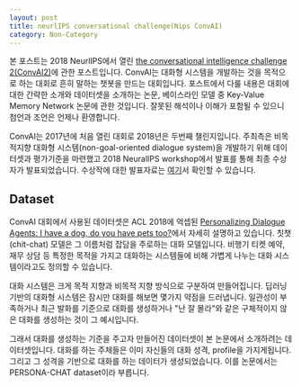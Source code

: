 ```yaml
---
layout: post
title: neurlIPS conversational challenge(Nips ConvAI)
category: Non-Category
---
```


본 포스트는 2018 NeurlIPS에서 열린 [the conversational intelligence challenge 2(ConvAI2)](http://convai.io/)에 관한 포스트입니다.
ConvAI는 대화형 시스템을 개발하는 것을 목적으로 하는 대회로 흔히 말하는 챗봇을 만드는 대회입니다.
포스트에서 다룰 내용은 대회에 대한 간략한 소개와 데이터셋을 소개하는 논문, 베이스라인 모델 중 Key-Value Memory Network 논문에 관한 것입니다.
잘못된 해석이나 이해가 포함될 수 있으니 첨언과 조언은 언제나 환영합니다.

ConvAI는 2017년에 처음 열린 대회로 2018년은 두번째 챌린지입니다.
주최측은 비목적지향 대화형 시스템(non-goal-oriented dialogue system)을 개발하기 위해 데이터셋과 평가기준을 마련했고 2018 NeuralIPS workshop에서 발표를 통해 최종 수상자가 발표되었습니다.
수상작에 대한 발표자료는 [여기](https://github.com/atselousov/transformer_chatbot/blob/agent/docs/slides.pdf)서 확인할 수 있습니다.

## Dataset 

ConvAI 대회에서 사용된 데이터셋은 ACL 2018에 억셉된 [Personalizing Dialogue Agents: I have a dog, do you have pets too?](https://arxiv.org/abs/1801.07243)에서 자세히 설명하고 있습니다.
칫챗(chit-chat) 모델은 그 이름처럼 잡담을 주로하는 대화 모델입니다.
비행기 티켓 예약, 재무 상담 등 특정한 목적을 가지고 대화하는 시스템들에 비해 가볍게 나누는 대화 시스템이라고도 정의할 수 있습니다.

대화 시스템은 크게 목적 지향과 비목적 지향 방식으로 구분하여 만들어집니다.
딥러닝 기반의 대화형 시스템은 잠시만 대화를 해보면 몇가지 약점을 드러냅니다.
일관성이 부족하거나 최근 발화를 기준으로 대화를 생성하거나 "난 잘 몰라"와 같은 구체적이지 않은 대화를 생성하는 것이 그 예시입니다.

그래서 대화를 생성하는 기준을 주고자 만들어진 데이터셋이 본 논문에서 소개하려는 데이터셋입니다.
대화를 하는 주체들은 이미 자신들의 대화 성격, profile을 가지게됩니다.
그리고 그 성격을 기반으로 대화를 하는 데이터가 생성되었습니다.
이를 논문에서는 PERSONA-CHAT dataset이라 부릅니다.

